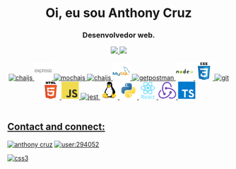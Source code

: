 <h1 align="center">Oi, eu sou Anthony Cruz</h1>
<h3 align="center">Desenvolvedor web.</h3>

<div align="center">
  <a href="https://github.com/tonyycruz">
  <img height="180em" src="https://github-readme-stats.vercel.app/api?username=tonyycruz&show_icons=true&theme=blue-green&include_all_commits=true&count_private=true">
  <img height="180em" src="https://github-readme-stats.vercel.app/api/top-langs/?username=tonyycruz&layout=compact&langs_count=7&theme=blue-green">
</div>

<br>
<div style="display: inline_block" align="center">
  <img src="https://www.vectorlogo.zone/logos/sequelizejs/sequelizejs-icon.svg" alt="chaijs" width="40" height="40">
  <img src="https://raw.githubusercontent.com/devicons/devicon/master/icons/express/express-original-wordmark.svg" alt="express" width="40" height="40">
  <img src="https://www.vectorlogo.zone/logos/mochajs/mochajs-icon.svg" alt="mochajs" width="40" height="40">
  <img src="https://www.vectorlogo.zone/logos/chaijs/chaijs-icon.svg" alt="chaijs" width="40" height="40">
  <img src="https://raw.githubusercontent.com/devicons/devicon/master/icons/mysql/mysql-original-wordmark.svg" alt="mysql" width="40" height="40">
  <img src="https://www.vectorlogo.zone/logos/getpostman/getpostman-icon.svg" alt="getpostman" width="40" height="40">
  <img src="https://raw.githubusercontent.com/devicons/devicon/master/icons/nodejs/nodejs-original-wordmark.svg" alt="nodejs" width="40" height="40">
  <img src="https://raw.githubusercontent.com/devicons/devicon/master/icons/css3/css3-original-wordmark.svg" alt="css3" width="40" height="40">
  <img src="https://www.vectorlogo.zone/logos/git-scm/git-scm-icon.svg" alt="git" width="40" height="40">
  <img src="https://raw.githubusercontent.com/devicons/devicon/master/icons/html5/html5-original-wordmark.svg" alt="html5" width="40" height="40">
  <img src="https://raw.githubusercontent.com/devicons/devicon/master/icons/javascript/javascript-original.svg" alt="javascript" width="40" height="40">
  <img src="https://www.vectorlogo.zone/logos/jestjsio/jestjsio-icon.svg" alt="jest" width="40" height="40">
  <img src="https://raw.githubusercontent.com/devicons/devicon/master/icons/linux/linux-original.svg" alt="linux" width="40" height="40">
  <img src="https://raw.githubusercontent.com/devicons/devicon/master/icons/python/python-original.svg" alt="python" width="40" height="40">
  <img src="https://raw.githubusercontent.com/devicons/devicon/master/icons/react/react-original-wordmark.svg" alt="react" width="40" height="40">
  <img src="https://raw.githubusercontent.com/devicons/devicon/master/icons/redux/redux-original.svg" alt="redux" width="40" height="40">
  <img src="https://raw.githubusercontent.com/devicons/devicon/master/icons/typescript/typescript-original.svg" alt="typescript" width="40" height="40">
</div><br>

## Contact and connect:

<p align="left">
<a href="https://www.linkedin.com/in/anthony-cruz-dev/" target="blank"><img align="center" src="https://raw.githubusercontent.com/rahuldkjain/github-profile-readme-generator/master/src/images/icons/Social/linked-in-alt.svg" alt="anthony cruz" height="30" width="40" /></a>
<a href="https://stackoverflow.com/users/user:294052" target="blank"><img align="center" src="https://raw.githubusercontent.com/rahuldkjain/github-profile-readme-generator/master/src/images/icons/Social/stack-overflow.svg" alt="user:294052" height="30" width="40" /></a>
</p>

  <a href="http://tonyycruz.github.io">
  <img src="https://img.shields.io/badge/Portf%C3%B3lio-https%3A%2F%2Ftonyycruz.github.io%2F-blue" alt="css3" width="280" height="20">
  </a>
